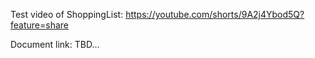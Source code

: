 Test video of ShoppingList:
https://youtube.com/shorts/9A2j4Ybod5Q?feature=share

Document link:
TBD...
